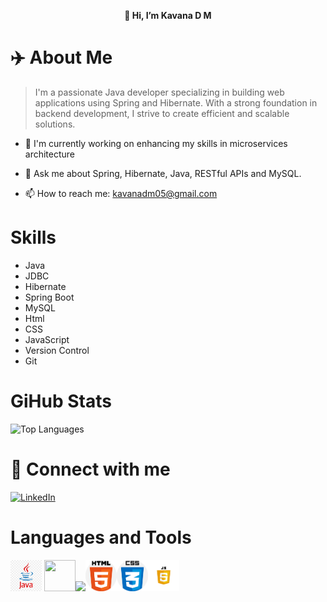 <p align="center"><b>
👋 Hi, I’m Kavana D M</b></p>
 

# ✈️ About Me
> I'm a passionate Java developer specializing in building web applications using Spring and Hibernate. With a strong foundation in backend development, I strive to create efficient and scalable solutions.
* 🔭 I'm currently working on enhancing my skills in microservices architecture
+ 💬 Ask me about Spring, Hibernate, Java, RESTful APIs and MySQL.
- 📫 How to reach me: kavanadm05@gmail.com

# Skills
- Java
- JDBC
- Hibernate
- Spring Boot
- MySQL
- Html
- CSS
- JavaScript
- Version Control
- Git

# GiHub Stats
![Top Languages](https://github-readme-stats.vercel.app/api/top-langs/?username=your-github-username)


# 🔗 Connect with me
[![LinkedIn](https://img.shields.io/badge/LinkedIn-0077B5?style=for-the-badge&logo=linkedin&logoColor=white)](https://www.linkedin.com/in/kavanadm)


# Languages and Tools
<img src="https://github.com/dmKavana/dmKavana/blob/main/png-transparent-java-logo-java-runtime-environment-computer-icons-java-platform-standard-edition-java-miscellaneous-text-logo-thumbnail.png?raw=true" alt="java" width="50" height="50">
<img src="./download(2).png" width="50" height="50"><img src=" width="50" height="50"><img src="https://github.com/dmKavana/dmKavana/blob/main/download.png" width="50" height="50"><img src="./download (1).png" width="50" height="50"><img src="./images.png" width="50" height="50">


